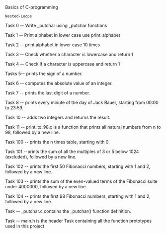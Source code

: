 Basics of C-programming

	Nested-Loops

Task 0 -- Write _putchar using _putchar functions

Task 1 -- Print alphabet in lower case use print_alphabet

Task 2 -- print alphabet in lower case 10 times

Task 3 -- Check whether a character is lowercase and return 1

Task 4 -- Check if a character is uppercase and return 1

Tasks 5-- prints the sign of a number.

Task 6 -- computes the absolute value of an integer.

Task 7 -- prints the last digit of a number.

Task 8 -- prints every minute of the day of Jack Bauer, starting from 00:00 to 23:59.

Task 10 -- adds two integers and returns the result.

Task 11 -- print_to_98.c is a function that prints all natural numbers from n to 98, followed by a new line.

Task 100 -- prints the n times table, starting with 0.

Task 101 --prints the sum of all the multiples of 3 or 5 below 1024 (excluded), followed by a new line.

Task 102 -- prints the first 50 Fibonacci numbers, starting with 1 and 2, followed by a new line.

Task 103 -- prints the sum of the even-valued terms of the Fibonacci suite under 4000000, followed by a new line.

Task 104 -- prints the first 98 Fibonacci numbers, starting with 1 and 2, followed by a new line.

Task -- _putchar.c contains the _putchar() function definition.

Task -- main.h is the header Task containing all the function prototypes used in this project.